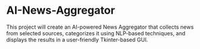 # AI-News-Aggregator
This project will create an AI-powered News Aggregator that collects news from selected sources, categorizes it using NLP-based techniques, and displays the results in a user-friendly Tkinter-based GUI.
